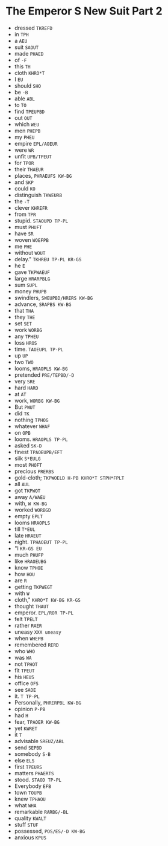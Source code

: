 # The Emperor S New Suit Part 2

* dressed `TKREFD`
* in `TPH`
* a `AEU`
* suit `SAOUT`
* made `PHAED`
* of `-F`
* this `TH`
* cloth `KHRO*T`
* I `EU`
* should `SHO`
* be `-B`
* able `ABL`
* to `TO`
* find `TPEUPBD`
* out `OUT`
* which `WEU`
* men `PHEPB`
* my `PHEU`
* empire `EPL/AOEUR`
* were `WR`
* unfit `UPB/TPEUT`
* for `TPOR`
* their `THAEUR`
* places, `PHRAEUFS KW-BG`
* and `SKP`
* could `KO`
* distinguish `TKWEURB`
* the `-T`
* clever `KHREFR`
* from `TPR`
* stupid. `STAOUPD TP-PL`
* must `PHUFT`
* have `SR`
* woven `WOEFPB`
* me `PHE`
* without `WOUT`
* delay." `TKHREU TP-PL KR-GS`
* he `E`
* gave `TKPWAEUF`
* large `HRARPBLG`
* sum `SUPL`
* money `PHUPB`
* swindlers, `SWEUPBD/HRERS KW-BG`
* advance, `SRAPBS KW-BG`
* that `THA`
* they `THE`
* set `SET`
* work `WORBG`
* any `TPHEU`
* loss `HROS`
* time. `TAOEUPL TP-PL`
* up `UP`
* two `TWO`
* looms, `HRAOPLS KW-BG`
* pretended `PRE/TEPBD/-D`
* very `SRE`
* hard `HARD`
* at `AT`
* work, `WORBG KW-BG`
* But `PWUT`
* did `TK`
* nothing `TPHOG`
* whatever `WHAF`
* on `OPB`
* looms. `HRAOPLS TP-PL`
* asked `SK-D`
* finest `TPAOEUPB/EFT`
* silk `S*EULG`
* most `PHOFT`
* precious `PRERBS`
* gold-cloth; `TKPWOELD H-PB KHRO*T STPH*FPLT`
* all `AUL`
* got `TKPWOT`
* away `A/WAEU`
* with, `W KW-BG`
* worked `WORBGD`
* empty `EPLT`
* looms `HRAOPLS`
* till `T*EUL`
* late `HRAEUT`
* night. `TPHAOEUT TP-PL`
* "I `KR-GS EU`
* much `PHUFP`
* like `HRAOEUBG`
* know `TPHOE`
* how `HOU`
* are `R`
* getting `TKPWEGT`
* with `W`
* cloth," `KHRO*T KW-BG KR-GS`
* thought `THAUT`
* emperor. `EPL/ROR TP-PL`
* felt `TPELT`
* rather `RAER`
* uneasy `XXX uneasy`
* when `WHEPB`
* remembered `RERD`
* who `WHO`
* was `WA`
* not `TPHOT`
* fit `TPEUT`
* his `HEUS`
* office `OFS`
* see `SAOE`
* it. `T TP-PL`
* Personally, `PHRERPBL KW-BG`
* opinion `P-PB`
* had `H`
* fear, `TPAOER KW-BG`
* yet `KWRET`
* it `T`
* advisable `SREUZ/ABL`
* send `SEPBD`
* somebody `S-B`
* else `ELS`
* first `TPEURS`
* matters `PHAERTS`
* stood. `STAOD TP-PL`
* Everybody `EFB`
* town `TOUPB`
* knew `TPHAOU`
* what `WHA`
* remarkable `RARBG/-BL`
* quality `KWALT`
* stuff `STUF`
* possessed, `POS/ES/-D KW-BG`
* anxious `KPUS`
